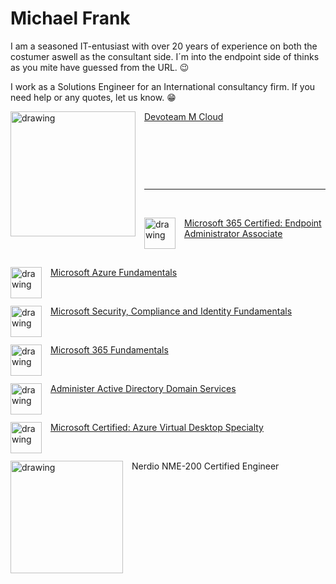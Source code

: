 # Michael Frank

I am a seasoned IT-entusiast with over 20 years of experience on both the costumer aswell as the consultant side.
I´m into the endpoint side of thinks as you mite have guessed from the URL. :wink:

I work as a Solutions Engineer for an International consultancy firm. If you need help or any quotes, let us know. :grin:

<img src="https://www.devoteam.com/wp-content/themes/lsac-devoteam/assets/images/logo-devoteam.svg" style="float: left; margin-right: 1em" alt="drawing" width="200"/> [Devoteam M Cloud](https://mcloud.devoteam.com)

<p>&nbsp;</p>
<p>&nbsp;</p>
<p>&nbsp;</p>

---
<p>&nbsp;</p>

<img src="https://learn.microsoft.com/media/learn/certification/badges/microsoft-certified-associate-badge.svg" style="float: left; margin-right: 1em" alt="drawing" width="50"/> [Microsoft 365 Certified: Endpoint Administrator Associate](https://learn.microsoft.com/api/credentials/share/en-us/MichaelFrank-1121/D89FAF69A2EBB02C?sharingId=4270B5EA980F422C)

<p>&nbsp;</p>

<img src="https://learn.microsoft.com/media/learn/certification/badges/microsoft-certified-fundamentals-badge.svg" style="float: left; margin-right: 1em" alt="drawing" width="50"/> [Microsoft Azure Fundamentals](https://learn.microsoft.com/api/credentials/share/en-us/MichaelFrank-1121/4F7946D1557207F3?sharingId=4270B5EA980F422C)

<p>&nbsp;</p>

<img src="https://learn.microsoft.com/media/learn/certification/badges/microsoft-certified-fundamentals-badge.svg" style="float: left; margin-right: 1em" alt="drawing" width="50"/> [Microsoft Security, Compliance and Identity Fundamentals](https://learn.microsoft.com/api/credentials/share/en-us/MichaelFrank-1121/4282690D7E36E61D?sharingId=4270B5EA980F422C)

<p>&nbsp;</p>

<img src="https://learn.microsoft.com/media/learn/certification/badges/microsoft-certified-fundamentals-badge.svg" style="float: left; margin-right: 1em" alt="drawing" width="50"/> [Microsoft 365 Fundamentals](https://learn.microsoft.com/api/credentials/share/en-us/MichaelFrank-1121/6C6961A1F44126F1?sharingId=4270B5EA980F422C)

<p>&nbsp;</p>

<img src="https://learn.microsoft.com/en-us/media/profile/zero-state-applied-skills.svg?branch=main" style="float: left; margin-right: 1em" alt="drawing" width="50"/> [Administer Active Directory Domain Services](https://learn.microsoft.com/api/credentials/share/en-us/MichaelFrank-1121/E0A457BAF2568FD5?sharingId=4270B5EA980F422C)

<p>&nbsp;</p>

<img src="https://learn.microsoft.com/media/learn/certification/badges/microsoft-certified-specialty-badge.svg" style="float: left; margin-right: 1em" alt="drawing" width="50"/> [Microsoft Certified: Azure Virtual Desktop Specialty](https://learn.microsoft.com/api/credentials/share/en-us/MichaelFrank-1121/2987140FB3EBDA20?sharingId=4270B5EA980F422C)

<p>&nbsp;</p>
<img src="https://getnerdio.com/wp-content/uploads/2023/10/nme-200.jpg" style="float: left; margin-right: 1em" alt="drawing" width="180"/> Nerdio NME-200 Certified Engineer

<p>&nbsp;</p>
